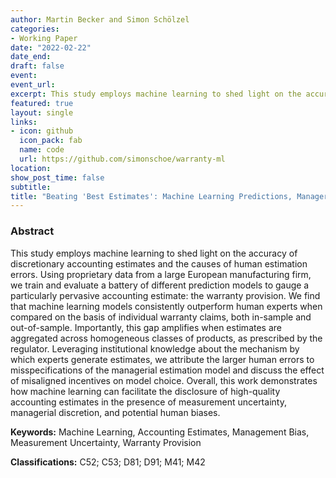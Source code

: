 ```yaml
---
author: Martin Becker and Simon Schölzel
categories:
- Working Paper
date: "2022-02-22"
date_end:
draft: false
event: 
event_url: 
excerpt: This study employs machine learning to shed light on the accuracy of discretionary accounting estimates.
featured: true
layout: single
links:
- icon: github
  icon_pack: fab
  name: code
  url: https://github.com/simonschoe/warranty-ml
location: 
show_post_time: false
subtitle: 
title: "Beating 'Best Estimates': Machine Learning Predictions, Managerial Errors, and the Warranty Provision"
---
```


### Abstract

This study employs machine learning to shed light on the accuracy of discretionary accounting estimates and the causes of human estimation errors. Using proprietary data from a large European manufacturing firm, we train and evaluate a battery of different prediction models to gauge a particularly pervasive accounting estimate: the warranty provision. We find that machine learning models consistently outperform human experts when compared on the basis of individual warranty claims, both in-sample and out-of-sample. Importantly, this gap amplifies when estimates are aggregated across homogeneous classes of products, as prescribed by the regulator. Leveraging institutional knowledge about the mechanism by which experts generate estimates, we attribute the larger human errors to misspecifications of the managerial estimation model and discuss the effect of misaligned incentives on model choice. Overall, this work demonstrates how machine learning can facilitate the disclosure of high-quality accounting estimates in the presence of measurement uncertainty, managerial discretion, and potential human biases.

**Keywords:** Machine Learning, Accounting Estimates, Management Bias, Measurement Uncertainty, Warranty Provision

**Classifications:** C52; C53; D81; D91; M41; M42
